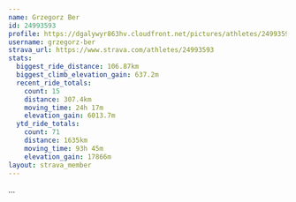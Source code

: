 ```yaml
---
name: Grzegorz Ber
id: 24993593
profile: https://dgalywyr863hv.cloudfront.net/pictures/athletes/24993593/7453165/11/large.jpg
username: grzegorz-ber
strava_url: https://www.strava.com/athletes/24993593
stats:
  biggest_ride_distance: 106.87km
  biggest_climb_elevation_gain: 637.2m
  recent_ride_totals:
    count: 15
    distance: 307.4km
    moving_time: 24h 17m
    elevation_gain: 6013.7m
  ytd_ride_totals:
    count: 71
    distance: 1635km
    moving_time: 93h 45m
    elevation_gain: 17866m
layout: strava_member
--- 
```

...
